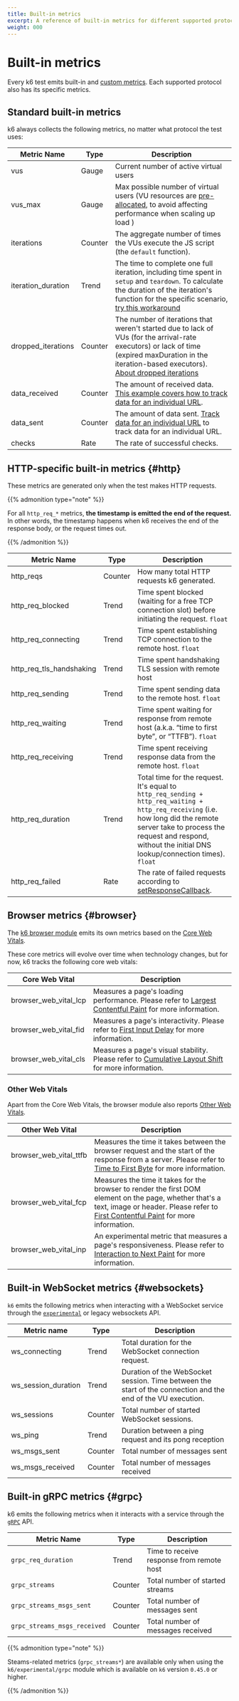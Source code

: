```yaml
---
title: Built-in metrics
excerpt: A reference of built-in metrics for different supported protocols.
weight: 000
---
```


# Built-in metrics

Every k6 test emits built-in and [custom metrics](https://grafana.com/docs/k6/<K6_VERSION>/using-k6/metrics/create-custom-metrics).
Each supported protocol also has its specific metrics.

## Standard built-in metrics

k6 always collects the following metrics, no matter what protocol the test uses:

| Metric Name        | Type    | Description                                                                                                                                                                                                                                                                                   |
| ------------------ | ------- | --------------------------------------------------------------------------------------------------------------------------------------------------------------------------------------------------------------------------------------------------------------------------------------------- |
| vus                | Gauge   | Current number of active virtual users                                                                                                                                                                                                                                                        |
| vus_max            | Gauge   | Max possible number of virtual users (VU resources are [pre-allocated](https://grafana.com/docs/k6/<K6_VERSION>/using-k6/scenarios/concepts/arrival-rate-vu-allocation), to avoid affecting performance when scaling up load )                                                                |
| iterations         | Counter | The aggregate number of times the VUs execute the JS script (the `default` function).                                                                                                                                                                                                         |
| iteration_duration | Trend   | The time to complete one full iteration, including time spent in `setup` and `teardown`. To calculate the duration of the iteration's function for the specific scenario, [try this workaround](https://grafana.com/docs/k6/<K6_VERSION>/using-k6/workaround-iteration-duration)              |
| dropped_iterations | Counter | The number of iterations that weren't started due to lack of VUs (for the arrival-rate executors) or lack of time (expired maxDuration in the iteration-based executors). [About dropped iterations](https://grafana.com/docs/k6/<K6_VERSION>/using-k6/scenarios/concepts/dropped-iterations) |
| data_received      | Counter | The amount of received data. [This example covers how to track data for an individual URL](https://grafana.com/docs/k6/<K6_VERSION>/examples/tracking-data-per).                                                                                                                              |
| data_sent          | Counter | The amount of data sent. [Track data for an individual URL](https://grafana.com/docs/k6/<K6_VERSION>/examples/tracking-data-per) to track data for an individual URL.                                                                                                                         |
| checks             | Rate    | The rate of successful checks.                                                                                                                                                                                                                                                                |

## HTTP-specific built-in metrics {#http}

These metrics are generated only when the test makes HTTP requests.

{{% admonition type="note" %}}

For all `http_req_*` metrics, **the timestamp is emitted the end of the request.**
In other words, the timestamp happens when k6 receives the end of the response body, or the request times out.

{{% /admonition %}}

| Metric Name              | Type    | Description                                                                                                                                                                                                                                  |
| ------------------------ | ------- | -------------------------------------------------------------------------------------------------------------------------------------------------------------------------------------------------------------------------------------------- |
| http_reqs                | Counter | How many total HTTP requests k6 generated.                                                                                                                                                                                                   |
| http_req_blocked         | Trend   | Time spent blocked (waiting for a free TCP connection slot) before initiating the request. `float`                                                                                                                                           |
| http_req_connecting      | Trend   | Time spent establishing TCP connection to the remote host. `float`                                                                                                                                                                           |
| http_req_tls_handshaking | Trend   | Time spent handshaking TLS session with remote host                                                                                                                                                                                          |
| http_req_sending         | Trend   | Time spent sending data to the remote host. `float`                                                                                                                                                                                          |
| http_req_waiting         | Trend   | Time spent waiting for response from remote host (a.k.a. “time to first byte”, or “TTFB”). `float`                                                                                                                                           |
| http_req_receiving       | Trend   | Time spent receiving response data from the remote host. `float`                                                                                                                                                                             |
| http_req_duration        | Trend   | Total time for the request. It's equal to `http_req_sending + http_req_waiting + http_req_receiving` (i.e. how long did the remote server take to process the request and respond, without the initial DNS lookup/connection times). `float` |
| http_req_failed          | Rate    | The rate of failed requests according to [setResponseCallback](https://grafana.com/docs/k6/<K6_VERSION>/javascript-api/k6-http/set-response-callback).                                                                                       |

## Browser metrics {#browser}

The [k6 browser module](https://grafana.com/docs/k6/<K6_VERSION>/using-k6-browser) emits its own metrics based on the [Core Web Vitals](https://web.dev/vitals/#core-web-vitals).

These core metrics will evolve over time when technology changes, but for now, k6 tracks the following core web vitals:

<!-- vale off -->

| Core Web Vital        | Description                                                                                                                   |
| --------------------- | ----------------------------------------------------------------------------------------------------------------------------- |
| browser_web_vital_lcp | Measures a page's loading performance. Please refer to [Largest Contentful Paint](https://web.dev/lcp/) for more information. |
| browser_web_vital_fid | Measures a page's interactivity. Please refer to [First Input Delay](https://web.dev/fid/) for more information.              |
| browser_web_vital_cls | Measures a page's visual stability. Please refer to [Cumulative Layout Shift](https://web.dev/cls/) for more information.     |

<!-- vale on -->

### Other Web Vitals

Apart from the Core Web Vitals, the browser module also reports [Other Web Vitals](https://web.dev/vitals/#other-web-vitals).

<!-- vale off -->

| Other Web Vital        | Description                                                                                                                                                                                                          |
| ---------------------- | -------------------------------------------------------------------------------------------------------------------------------------------------------------------------------------------------------------------- |
| browser_web_vital_ttfb | Measures the time it takes between the browser request and the start of the response from a server. Please refer to [Time to First Byte](https://web.dev/ttfb/) for more information.                                |
| browser_web_vital_fcp  | Measures the time it takes for the browser to render the first DOM element on the page, whether that's a text, image or header. Please refer to [First Contentful Paint](https://web.dev/fcp/) for more information. |
| browser_web_vital_inp  | An experimental metric that measures a page's responsiveness. Please refer to [Interaction to Next Paint](https://web.dev/inp/) for more information.                                                                |

<!-- vale on -->

## Built-in WebSocket metrics {#websockets}

`k6` emits the following metrics when interacting with a WebSocket service through the [`experimental`](https://grafana.com/docs/k6/<K6_VERSION>/javascript-api/k6-experimental/websockets) or legacy websockets API.

| Metric name         | Type    | Description                                                                                                  |
| ------------------- | ------- | ------------------------------------------------------------------------------------------------------------ |
| ws_connecting       | Trend   | Total duration for the WebSocket connection request.                                                         |
| ws_session_duration | Trend   | Duration of the WebSocket session. Time between the start of the connection and the end of the VU execution. |
| ws_sessions         | Counter | Total number of started WebSocket sessions.                                                                  |
| ws_ping             | Trend   | Duration between a ping request and its pong reception                                                       |
| ws_msgs_sent        | Counter | Total number of messages sent                                                                                |
| ws_msgs_received    | Counter | Total number of messages received                                                                            |

## Built-in gRPC metrics {#grpc}

k6 emits the following metrics when it interacts with a service through the [`gRPC`](https://grafana.com/docs/k6/<K6_VERSION>/javascript-api/k6-net-grpc/) API.

| Metric Name                  | Type    | Description                               |
| ---------------------------- | ------- | ----------------------------------------- |
| `grpc_req_duration`          | Trend   | Time to receive response from remote host |
| `grpc_streams`               | Counter | Total number of started streams           |
| `grpc_streams_msgs_sent`     | Counter | Total number of messages sent             |
| `grpc_streams_msgs_received` | Counter | Total number of messages received         |

{{% admonition type="note" %}}

Steams-related metrics (`grpc_streams*`) are available only when using the `k6/experimental/grpc` module which is available on `k6` version `0.45.0` or higher.

{{% /admonition %}}
